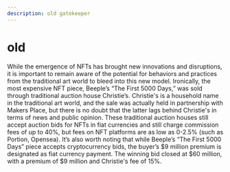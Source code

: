 ```yaml
---
description: old gatekeeper
---
```


# old

While the emergence of NFTs has brought new innovations and disruptions, it is important to remain aware of the potential for behaviors and practices from the traditional art world to bleed into this new model. Ironically, the most expensive NFT piece, Beeple’s “The First 5000 Days,” was sold through traditional auction house Christie’s. Christie's is a household name in the traditional art world, and the sale was actually held in partnership with Makers Place, but there is no doubt that the latter lags behind Christie's in terms of news and public opinion. These traditional auction houses still accept auction bids for NFTs in fiat currencies and still charge commission fees of up to 40%, but fees on NFT platforms are as low as 0-2.5% (such as Portion, Opensea). It’s also worth noting that while Beeple’s “The First 5000 Days” piece accepts cryptocurrency bids, the buyer’s $9 million premium is designated as fiat currency payment. The winning bid closed at $60 million, with a premium of $9 million and Christie's fee of 15%.
